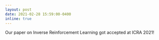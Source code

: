 ```yaml
---
layout: post
date: 2021-02-28 15:59:00-0400
inline: true
---
```


Our paper on Inverse Reinforcement Learning got accepted at ICRA 2021!

